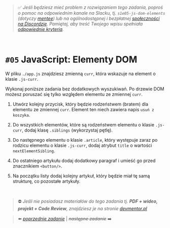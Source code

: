 > :white_check_mark: *Jeśli będziesz mieć problem z rozwiązaniem tego zadania, poproś o pomoc na odpowiednim kanale na Slacku, tj. `s1e05-js-dom-elements` (dotyczy [mentee](https://devmentor.pl/mentoring-javascript/)) lub na ogólnodostępnej i bezpłatnej [społeczności na Discordzie](https://devmentor.pl/discord). Pamiętaj, aby treść Twojego wpisu spełniała [odpowiednie kryteria](https://devmentor.pl/jak-prosic-o-pomoc/).*

&nbsp;

# `#05` JavaScript: Elementy DOM


W pliku `./app.js` znajdziesz zmienną `curr`, która wskazuje na element o klasie `.js-curr`.

Wykonaj poniższe zadania bez dodatkowych wyszukiwań. Po drzewie DOM możesz poruszać się tylko względem elementu ze zmiennej  `curr`.

1.  Utwórz kolejny przycisk, który będzie rodzeństwem (bratem) dla elementu ze zmiennej `curr`. Element ten niech zawiera napis `usuń z koszyka`.

2. Do wszystkich elementów, które są rodzeństwem elementu o klasie `.js-curr`, dodaj klasę `.siblings` (wykorzystaj pętlę).

3. Do następnego elementu o klasie `.article`, który występuje zaraz po rodzicu elementu o klasie `.js-curr`, dodaj atrybut `title` o wartości `nextElementSibling`.

4. Do ostatniego artykułu dodaj dodatkowy paragraf i umieść go przed znacznikiem `<button/>`.

5. Na początku listy dodaj kolejny artykuł, który będzie miał tę samą strukturę, co pozostałe artykuły.


&nbsp;
> :no_entry: *Jeśli nie posiadasz materiałów do tego zadania tj. **PDF + wideo, projekt + Code Review**, znajdziesz je na stronie [devmentor.pl](https://devmentor.pl/workshop-js-dom-elements/)*

> :arrow_left: [*poprzednie zadanie*](./../04) | ~~*następne zadanie*~~ :arrow_right:
